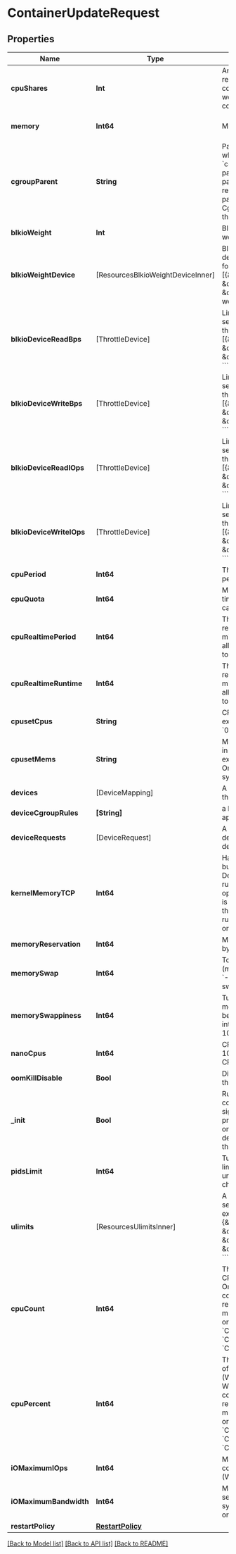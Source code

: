 # ContainerUpdateRequest

## Properties
Name | Type | Description | Notes
------------ | ------------- | ------------- | -------------
**cpuShares** | **Int** | An integer value representing this container&#39;s relative CPU weight versus other containers.  | [optional] 
**memory** | **Int64** | Memory limit in bytes. | [optional] [default to 0]
**cgroupParent** | **String** | Path to &#x60;cgroups&#x60; under which the container&#39;s &#x60;cgroup&#x60; is created. If the path is not absolute, the path is considered to be relative to the &#x60;cgroups&#x60; path of the init process. Cgroups are created if they do not already exist.  | [optional] 
**blkioWeight** | **Int** | Block IO weight (relative weight). | [optional] 
**blkioWeightDevice** | [ResourcesBlkioWeightDeviceInner] | Block IO weight (relative device weight) in the form:  &#x60;&#x60;&#x60; [{\&quot;Path\&quot;: \&quot;device_path\&quot;, \&quot;Weight\&quot;: weight}] &#x60;&#x60;&#x60;  | [optional] 
**blkioDeviceReadBps** | [ThrottleDevice] | Limit read rate (bytes per second) from a device, in the form:  &#x60;&#x60;&#x60; [{\&quot;Path\&quot;: \&quot;device_path\&quot;, \&quot;Rate\&quot;: rate}] &#x60;&#x60;&#x60;  | [optional] 
**blkioDeviceWriteBps** | [ThrottleDevice] | Limit write rate (bytes per second) to a device, in the form:  &#x60;&#x60;&#x60; [{\&quot;Path\&quot;: \&quot;device_path\&quot;, \&quot;Rate\&quot;: rate}] &#x60;&#x60;&#x60;  | [optional] 
**blkioDeviceReadIOps** | [ThrottleDevice] | Limit read rate (IO per second) from a device, in the form:  &#x60;&#x60;&#x60; [{\&quot;Path\&quot;: \&quot;device_path\&quot;, \&quot;Rate\&quot;: rate}] &#x60;&#x60;&#x60;  | [optional] 
**blkioDeviceWriteIOps** | [ThrottleDevice] | Limit write rate (IO per second) to a device, in the form:  &#x60;&#x60;&#x60; [{\&quot;Path\&quot;: \&quot;device_path\&quot;, \&quot;Rate\&quot;: rate}] &#x60;&#x60;&#x60;  | [optional] 
**cpuPeriod** | **Int64** | The length of a CPU period in microseconds. | [optional] 
**cpuQuota** | **Int64** | Microseconds of CPU time that the container can get in a CPU period.  | [optional] 
**cpuRealtimePeriod** | **Int64** | The length of a CPU real-time period in microseconds. Set to 0 to allocate no time allocated to real-time tasks.  | [optional] 
**cpuRealtimeRuntime** | **Int64** | The length of a CPU real-time runtime in microseconds. Set to 0 to allocate no time allocated to real-time tasks.  | [optional] 
**cpusetCpus** | **String** | CPUs in which to allow execution (e.g., &#x60;0-3&#x60;, &#x60;0,1&#x60;).  | [optional] 
**cpusetMems** | **String** | Memory nodes (MEMs) in which to allow execution (0-3, 0,1). Only effective on NUMA systems.  | [optional] 
**devices** | [DeviceMapping] | A list of devices to add to the container. | [optional] 
**deviceCgroupRules** | **[String]** | a list of cgroup rules to apply to the container | [optional] 
**deviceRequests** | [DeviceRequest] | A list of requests for devices to be sent to device drivers.  | [optional] 
**kernelMemoryTCP** | **Int64** | Hard limit for kernel TCP buffer memory (in bytes). Depending on the OCI runtime in use, this option may be ignored. It is no longer supported by the default (runc) runtime.  This field is omitted when empty.  | [optional] 
**memoryReservation** | **Int64** | Memory soft limit in bytes. | [optional] 
**memorySwap** | **Int64** | Total memory limit (memory + swap). Set as &#x60;-1&#x60; to enable unlimited swap.  | [optional] 
**memorySwappiness** | **Int64** | Tune a container&#39;s memory swappiness behavior. Accepts an integer between 0 and 100.  | [optional] 
**nanoCpus** | **Int64** | CPU quota in units of 10&lt;sup&gt;-9&lt;/sup&gt; CPUs. | [optional] 
**oomKillDisable** | **Bool** | Disable OOM Killer for the container. | [optional] 
**_init** | **Bool** | Run an init inside the container that forwards signals and reaps processes. This field is omitted if empty, and the default (as configured on the daemon) is used.  | [optional] 
**pidsLimit** | **Int64** | Tune a container&#39;s PIDs limit. Set &#x60;0&#x60; or &#x60;-1&#x60; for unlimited, or &#x60;null&#x60; to not change.  | [optional] 
**ulimits** | [ResourcesUlimitsInner] | A list of resource limits to set in the container. For example:  &#x60;&#x60;&#x60; {\&quot;Name\&quot;: \&quot;nofile\&quot;, \&quot;Soft\&quot;: 1024, \&quot;Hard\&quot;: 2048} &#x60;&#x60;&#x60;  | [optional] 
**cpuCount** | **Int64** | The number of usable CPUs (Windows only).  On Windows Server containers, the processor resource controls are mutually exclusive. The order of precedence is &#x60;CPUCount&#x60; first, then &#x60;CPUShares&#x60;, and &#x60;CPUPercent&#x60; last.  | [optional] 
**cpuPercent** | **Int64** | The usable percentage of the available CPUs (Windows only).  On Windows Server containers, the processor resource controls are mutually exclusive. The order of precedence is &#x60;CPUCount&#x60; first, then &#x60;CPUShares&#x60;, and &#x60;CPUPercent&#x60; last.  | [optional] 
**iOMaximumIOps** | **Int64** | Maximum IOps for the container system drive (Windows only) | [optional] 
**iOMaximumBandwidth** | **Int64** | Maximum IO in bytes per second for the container system drive (Windows only).  | [optional] 
**restartPolicy** | [**RestartPolicy**](RestartPolicy.md) |  | [optional] 

[[Back to Model list]](../README.md#documentation-for-models) [[Back to API list]](../README.md#documentation-for-api-endpoints) [[Back to README]](../README.md)


